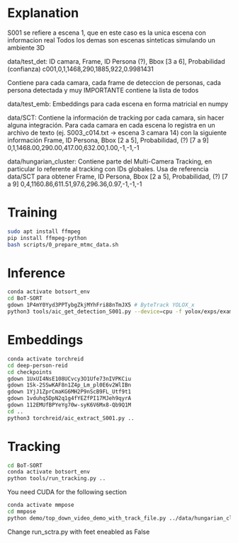 # Explanation
S001 se refiere a escena 1, que en este caso es la unica escena con informacion real
Todos los demas son escenas sinteticas simulando un ambiente 3D

data/test_det:
ID camara, Frame, ID Persona (?), Bbox [3 a 6], Probabilidad (confianza)
c001,0,1,1468,290,1885,922,0.9981431

Contiene para cada camara, cada frame de deteccion de personas, cada persona detectada y muy IMPORTANTE contiene la lista de todos 

data/test_emb:
Embeddings para cada escena en forma matricial en numpy

data/SCT:
Contiene la información de tracking por cada camara, sin hacer alguna integración.
Para cada camara en cada escena lo registra en un archivo de texto (ej. S003_c014.txt -> escena 3 camara 14) con la siguiente información
Frame, ID Persona, Bbox [2 a 5], Probabilidad, (?) [7 a 9]
0,1,1468.00,290.00,417.00,632.00,1.00,-1,-1,-1

data/hungarian_cluster:
Contiene parte del Multi-Camera Tracking, en particular lo referente al tracking con IDs globales.
Usa de referencia data/SCT para obtener 
Frame, ID Persona, Bbox [2 a 5], Probabilidad, (?) [7 a 9]
0,4,1160.86,611.51,97.6,296.36,0.97,-1,-1,-1


# Training
```sh
sudo apt install ffmpeg
pip install ffmpeg-python
bash scripts/0_prepare_mtmc_data.sh
```

# Inference
```sh
conda activate botsort_env
cd BoT-SORT
gdown 1P4mY0Yyd3PPTybgZkjMYhFri88nTmJX5 # ByteTrack YOLOX_x
python3 tools/aic_get_detection_S001.py --device=cpu -f yolox/exps/example/mot/yolox_x_mix_det.py -c bytetrack_x_mot17.pth.tar ..
```

# Embeddings
```sh
conda activate torchreid
cd deep-person-reid
cd checkpoints
gdown 1UxUI4NsE108UCvcy3O1Ufe73nIVPKCiu
gdown 1Sk-2SSwKAF8n1Z4p_Lm_pl0E6v2WlIBn
gdown 1YjJ1ZprCmaKG6MH2P9nScB9FL_Utf9t1
gdown 1vduhq5DpN2q1g4fYEZfPI17MJeh9qyrA
gdown 112EMUfBPYeYg70w-syK6V6Mx8-Qb9Q1M
cd ..
python3 torchreid/aic_extract_S001.py ..
```

# Tracking
```sh
cd BoT-SORT
conda activate botsort_env
python tools/run_tracking.py ..
```

You need CUDA for the following section
```sh
conda activate mmpose
cd mmpose
python demo/top_down_video_demo_with_track_file.py ../data/hungarian_cluster_S001/S001_c001.txt configs/body/2d_kpt_sview_rgb_img/topdown_heatmap/coco/hrnet_w48_coco_256x192.py https://download.openmmlab.com/mmpose/top_down/hrnet/hrnet_w48_coco_256x192-b9e0b3ab_20200708.pth --device=cpu --video-path ../data/test/S001/c001/video.mp4
```

Change run_sctra.py with feet eneabled as False
